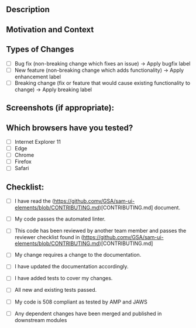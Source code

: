 <!--- Provide a brief but meaningful summary of your changes in the Title -->
<!-- The title will be used to automatically generate release notes through gren -->
<!-- 1. Include the JIRA ticket number in the title (e.g. IAE-500) -->
<!-- 2. Start the title with a verb (e.g. Change header styles) -->
<!-- 3. Use the imperative mood in the title (e.g. Fix, not Fixed or Fixes header styles) -->
<!-- 4. Use labels wisely and assign one label per issue. gren has the option to ignore issues that have one of the specified labels. -->

## Description
<!--- Describe your changes in detail -->

## Motivation and Context
<!-- If there is no existing JIRA ticket or Github issue, please provide why this change is required and what problem it solves -->
<!--- Otherwise, link to the ticket or issue here. -->

## Types of Changes
<!--- What types of changes does your code introduce? Put an `x` in all the boxes that apply: -->
- [ ] Bug fix (non-breaking change which fixes an issue) -> Apply bugfix label
- [ ] New feature (non-breaking change which adds functionality) -> Apply enhancement label
- [ ] Breaking change (fix or feature that would cause existing functionality to change) -> Apply breaking label

## Screenshots (if appropriate):

## Which browsers have you tested?
- [ ] Internet Explorer 11
- [ ] Edge
- [ ] Chrome
- [ ] Firefox
- [ ] Safari

## Checklist:
<!--- Go over all the following points, and put an `x` in all the boxes that apply. -->
<!--- If you're unsure about any of these, don't hesitate to ask. We're here to help! -->
- [ ] I have read the (https://github.comv/GSA/sam-ui-elements/blob/CONTRIBUTING.md)[CONTRIBUTING.md] document.
- [ ] My code passes the automated linter.
- [ ] This code has been reviewed by another team member and passes the reviewer checklist found in (https://github.comv/GSA/sam-ui-elements/blob/CONTRIBUTING.md)[CONTRIBUTING.md]
- [ ] My change requires a change to the documentation.
- [ ] I have updated the documentation accordingly.
- [ ] I have added tests to cover my changes.
- [ ] All new and existing tests passed.
- [ ] My code is 508 compliant as tested by AMP and JAWS
- [ ] Any dependent changes have been merged and published in downstream modules

